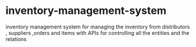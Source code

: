 # inventory-management-system
inventory management system for managing the inventory from distributors , suppliers ,orders and items with APIs for controlling all the entities and the relations
